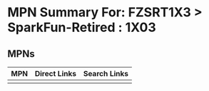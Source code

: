



# MPN Summary For: FZSRT1X3 > SparkFun-Retired : 1X03

## MPNs
  

|MPN|Direct Links|Search Links|
| :--- | :--- | :--- |
||||
